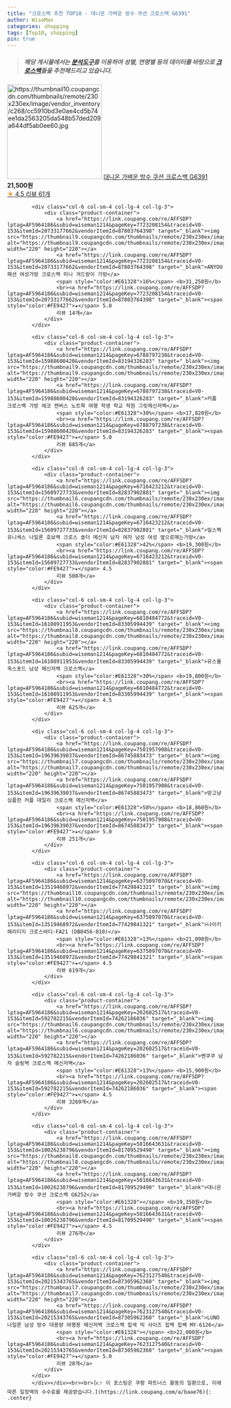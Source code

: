 ```yaml
---
title: "크로스백 추천 TOP10 - 대니온 가벼운 방수 쿠션 크로스백 G6391"
author: WiseMan
categories: shopping
tags: [Top10, shopping]
pin: true
---
```


> ##### 해당 게시물에서는 [**분석도구**](https://itemscout.io/)를 이용하여 **성별**, **연령별** 등의 데이터를 바탕으로 [**크로스백**](https://link.coupang.com/a/baae76)들을 추천해드리고 있습니다.
<div class="container"><div class="row">
            <div class="col-6 col-sm-4 col-lg-4 col-lg-3">
                <div class="product-container">
                    <a href="https://link.coupang.com/re/AFFSDP?lptag=AF5964186&subid=wiseman1214&pageKey=6124946575&traceid=V0-153&itemId=11637122821&vendorItemId=83908267441" target="_blank"><img src="https://thumbnail10.coupangcdn.com/thumbnails/remote/230x230ex/image/vendor_inventory/c268/cc5910bd3e0ae4cd5b74ee1da2563205da548b57ded209a644df5ab0ee60.jpg" alt="https://thumbnail10.coupangcdn.com/thumbnails/remote/230x230ex/image/vendor_inventory/c268/cc5910bd3e0ae4cd5b74ee1da2563205da548b57ded209a644df5ab0ee60.jpg" width="220" height="220"></a>
                    <a href="https://link.coupang.com/re/AFFSDP?lptag=AF5964186&subid=wiseman1214&pageKey=6124946575&traceid=V0-153&itemId=11637122821&vendorItemId=83908267441" target="_blank">대니온 가벼운 방수 쿠션 크로스백 G6391</a>
                    <span style="color:#E61328"></span> <b>21,500원</b>
                    <br><a href="https://link.coupang.com/re/AFFSDP?lptag=AF5964186&subid=wiseman1214&pageKey=6124946575&traceid=V0-153&itemId=11637122821&vendorItemId=83908267441" target="_blank"><span style="color:#FE9427">★</span> 4.5
                    리뷰 61개</a>
                </div>
            </div>
            
            <div class="col-6 col-sm-4 col-lg-4 col-lg-3">
                <div class="product-container">
                    <a href="https://link.coupang.com/re/AFFSDP?lptag=AF5964186&subid=wiseman1214&pageKey=7723208154&traceid=V0-153&itemId=20733177662&vendorItemId=87803764398" target="_blank"><img src="https://thumbnail9.coupangcdn.com/thumbnails/remote/230x230ex/image/vendor_inventory/2561/6d2702e3903e48701ca7ab18a8952fa877b19df2a82bf4b12f8bc8966951.jpg" alt="https://thumbnail9.coupangcdn.com/thumbnails/remote/230x230ex/image/vendor_inventory/2561/6d2702e3903e48701ca7ab18a8952fa877b19df2a82bf4b12f8bc8966951.jpg" width="220" height="220"></a>
                    <a href="https://link.coupang.com/re/AFFSDP?lptag=AF5964186&subid=wiseman1214&pageKey=7723208154&traceid=V0-153&itemId=20733177662&vendorItemId=87803764398" target="_blank">ANYOU 패션 여성가방 크로스백 미니 겨드랑이 가방</a>
                    <span style="color:#E61328">16%</span> <b>31,250원</b>
                    <br><a href="https://link.coupang.com/re/AFFSDP?lptag=AF5964186&subid=wiseman1214&pageKey=7723208154&traceid=V0-153&itemId=20733177662&vendorItemId=87803764398" target="_blank"><span style="color:#FE9427">★</span> 5.0
                    리뷰 14개</a>
                </div>
            </div>
            
            <div class="col-6 col-sm-4 col-lg-4 col-lg-3">
                <div class="product-container">
                    <a href="https://link.coupang.com/re/AFFSDP?lptag=AF5964186&subid=wiseman1214&pageKey=6788797238&traceid=V0-153&itemId=15988600420&vendorItemId=83194326283" target="_blank"><img src="https://thumbnail9.coupangcdn.com/thumbnails/remote/230x230ex/image/vendor_inventory/cf7b/48c96d2fde50098e18151ef2a7bc2198141c473aa04ba604aab91bd14b05.jpg" alt="https://thumbnail9.coupangcdn.com/thumbnails/remote/230x230ex/image/vendor_inventory/cf7b/48c96d2fde50098e18151ef2a7bc2198141c473aa04ba604aab91bd14b05.jpg" width="220" height="220"></a>
                    <a href="https://link.coupang.com/re/AFFSDP?lptag=AF5964186&subid=wiseman1214&pageKey=6788797238&traceid=V0-153&itemId=15988600420&vendorItemId=83194326283" target="_blank">커플 크로스백 가방 에코 캔버스 노트북 여행 학생 학교 학원 그릿메신저백</a>
                    <span style="color:#E61328">30%</span> <b>17,820원</b>
                    <br><a href="https://link.coupang.com/re/AFFSDP?lptag=AF5964186&subid=wiseman1214&pageKey=6788797238&traceid=V0-153&itemId=15988600420&vendorItemId=83194326283" target="_blank"><span style="color:#FE9427">★</span> 5.0
                    리뷰 685개</a>
                </div>
            </div>
            
            <div class="col-6 col-sm-4 col-lg-4 col-lg-3">
                <div class="product-container">
                    <a href="https://link.coupang.com/re/AFFSDP?lptag=AF5964186&subid=wiseman1214&pageKey=6716423212&traceid=V0-153&itemId=15609727733&vendorItemId=82837902881" target="_blank"><img src="https://thumbnail6.coupangcdn.com/thumbnails/remote/230x230ex/image/vendor_inventory/a955/ea92a94b9702232b02d47a04dd47186ebd4cdd3a3b9efeb448a488a22443.jpg" alt="https://thumbnail6.coupangcdn.com/thumbnails/remote/230x230ex/image/vendor_inventory/a955/ea92a94b9702232b02d47a04dd47186ebd4cdd3a3b9efeb448a488a22443.jpg" width="220" height="220"></a>
                    <a href="https://link.coupang.com/re/AFFSDP?lptag=AF5964186&subid=wiseman1214&pageKey=6716423212&traceid=V0-153&itemId=15609727733&vendorItemId=82837902881" target="_blank">밀스펙 유니섹스 나일론 호보백 크로스 숄더 메신저 남자 여자 남성 여성 옆으로매는가방</a>
                    <span style="color:#E61328">42%</span> <b>19,300원</b>
                    <br><a href="https://link.coupang.com/re/AFFSDP?lptag=AF5964186&subid=wiseman1214&pageKey=6716423212&traceid=V0-153&itemId=15609727733&vendorItemId=82837902881" target="_blank"><span style="color:#FE9427">★</span> 4.5
                    리뷰 508개</a>
                </div>
            </div>
            
            <div class="col-6 col-sm-4 col-lg-4 col-lg-3">
                <div class="product-container">
                    <a href="https://link.coupang.com/re/AFFSDP?lptag=AF5964186&subid=wiseman1214&pageKey=6810484772&traceid=V0-153&itemId=16108911953&vendorItemId=83305994439" target="_blank"><img src="https://thumbnail8.coupangcdn.com/thumbnails/remote/230x230ex/image/vendor_inventory/b49a/99cb48ac794090678113a27a308267c31a9ffa6cf1b87951ee6f3417adf0.jpg" alt="https://thumbnail8.coupangcdn.com/thumbnails/remote/230x230ex/image/vendor_inventory/b49a/99cb48ac794090678113a27a308267c31a9ffa6cf1b87951ee6f3417adf0.jpg" width="220" height="220"></a>
                    <a href="https://link.coupang.com/re/AFFSDP?lptag=AF5964186&subid=wiseman1214&pageKey=6810484772&traceid=V0-153&itemId=16108911953&vendorItemId=83305994439" target="_blank">유스몰 옥스포드 남성 메신저백 크로스백</a>
                    <span style="color:#E61328">30%</span> <b>19,800원</b>
                    <br><a href="https://link.coupang.com/re/AFFSDP?lptag=AF5964186&subid=wiseman1214&pageKey=6810484772&traceid=V0-153&itemId=16108911953&vendorItemId=83305994439" target="_blank"><span style="color:#FE9427">★</span> 4.5
                    리뷰 625개</a>
                </div>
            </div>
            
            <div class="col-6 col-sm-4 col-lg-4 col-lg-3">
                <div class="product-container">
                    <a href="https://link.coupang.com/re/AFFSDP?lptag=AF5964186&subid=wiseman1214&pageKey=7501957908&traceid=V0-153&itemId=19639639037&vendorItemId=86745883473" target="_blank"><img src="https://thumbnail7.coupangcdn.com/thumbnails/remote/230x230ex/image/vendor_inventory/0d7a/15d386df275bf83bf2a1c072da27ccbf8576d93ddb40381224c0c1d5dee9.jpg" alt="https://thumbnail7.coupangcdn.com/thumbnails/remote/230x230ex/image/vendor_inventory/0d7a/15d386df275bf83bf2a1c072da27ccbf8576d93ddb40381224c0c1d5dee9.jpg" width="220" height="220"></a>
                    <a href="https://link.coupang.com/re/AFFSDP?lptag=AF5964186&subid=wiseman1214&pageKey=7501957908&traceid=V0-153&itemId=19639639037&vendorItemId=86745883473" target="_blank">망고냥 심플한 커플 데일리 크로스백 메신저백</a>
                    <span style="color:#E61328">58%</span> <b>18,860원</b>
                    <br><a href="https://link.coupang.com/re/AFFSDP?lptag=AF5964186&subid=wiseman1214&pageKey=7501957908&traceid=V0-153&itemId=19639639037&vendorItemId=86745883473" target="_blank"><span style="color:#FE9427">★</span> 5.0
                    리뷰 251개</a>
                </div>
            </div>
            
            <div class="col-6 col-sm-4 col-lg-4 col-lg-3">
                <div class="product-container">
                    <a href="https://link.coupang.com/re/AFFSDP?lptag=AF5964186&subid=wiseman1214&pageKey=6375097070&traceid=V0-153&itemId=13519468972&vendorItemId=77429841321" target="_blank"><img src="https://thumbnail10.coupangcdn.com/thumbnails/remote/230x230ex/image/vendor_inventory/953e/f66cf86b56ab8a34be5b164f34b56fe0e1896f3b755318271a80f80d6205.jpg" alt="https://thumbnail10.coupangcdn.com/thumbnails/remote/230x230ex/image/vendor_inventory/953e/f66cf86b56ab8a34be5b164f34b56fe0e1896f3b755318271a80f80d6205.jpg" width="220" height="220"></a>
                    <a href="https://link.coupang.com/re/AFFSDP?lptag=AF5964186&subid=wiseman1214&pageKey=6375097070&traceid=V0-153&itemId=13519468972&vendorItemId=77429841321" target="_blank">나이키 헤리티지 크로스바디-FA21 (DB0456-010)</a>
                    <span style="color:#E61328">13%</span> <b>21,090원</b>
                    <br><a href="https://link.coupang.com/re/AFFSDP?lptag=AF5964186&subid=wiseman1214&pageKey=6375097070&traceid=V0-153&itemId=13519468972&vendorItemId=77429841321" target="_blank"><span style="color:#FE9427">★</span> 4.5
                    리뷰 619개</a>
                </div>
            </div>
            
            <div class="col-6 col-sm-4 col-lg-4 col-lg-3">
                <div class="product-container">
                    <a href="https://link.coupang.com/re/AFFSDP?lptag=AF5964186&subid=wiseman1214&pageKey=202602517&traceid=V0-153&itemId=592782215&vendorItemId=74262186036" target="_blank"><img src="https://thumbnail6.coupangcdn.com/thumbnails/remote/230x230ex/image/vendor_inventory/958e/4fe783925532afe2ea0423e64cfb4c530e733bbcf1cd94e9269af10c5ac0.jpg" alt="https://thumbnail6.coupangcdn.com/thumbnails/remote/230x230ex/image/vendor_inventory/958e/4fe783925532afe2ea0423e64cfb4c530e733bbcf1cd94e9269af10c5ac0.jpg" width="220" height="220"></a>
                    <a href="https://link.coupang.com/re/AFFSDP?lptag=AF5964186&subid=wiseman1214&pageKey=202602517&traceid=V0-153&itemId=592782215&vendorItemId=74262186036" target="_blank">벤쿠쿠 남자 슬링백 크로스백 메신저백</a>
                    <span style="color:#E61328">13%</span> <b>15,900원</b>
                    <br><a href="https://link.coupang.com/re/AFFSDP?lptag=AF5964186&subid=wiseman1214&pageKey=202602517&traceid=V0-153&itemId=592782215&vendorItemId=74262186036" target="_blank"><span style="color:#FE9427">★</span> 4.5
                    리뷰 3269개</a>
                </div>
            </div>
            
            <div class="col-6 col-sm-4 col-lg-4 col-lg-3">
                <div class="product-container">
                    <a href="https://link.coupang.com/re/AFFSDP?lptag=AF5964186&subid=wiseman1214&pageKey=5816643631&traceid=V0-153&itemId=10026238796&vendorItemId=81709529490" target="_blank"><img src="https://thumbnail8.coupangcdn.com/thumbnails/remote/230x230ex/image/vendor_inventory/91de/88176695b6fbe518ff735b40584b9eb248d94b83161ce6fc79117741af87.jpg" alt="https://thumbnail8.coupangcdn.com/thumbnails/remote/230x230ex/image/vendor_inventory/91de/88176695b6fbe518ff735b40584b9eb248d94b83161ce6fc79117741af87.jpg" width="220" height="220"></a>
                    <a href="https://link.coupang.com/re/AFFSDP?lptag=AF5964186&subid=wiseman1214&pageKey=5816643631&traceid=V0-153&itemId=10026238796&vendorItemId=81709529490" target="_blank">대니온 가벼운 방수 쿠션 크로스백 G6252</a>
                    <span style="color:#E61328"></span> <b>19,350원</b>
                    <br><a href="https://link.coupang.com/re/AFFSDP?lptag=AF5964186&subid=wiseman1214&pageKey=5816643631&traceid=V0-153&itemId=10026238796&vendorItemId=81709529490" target="_blank"><span style="color:#FE9427">★</span> 4.5
                    리뷰 276개</a>
                </div>
            </div>
            
            <div class="col-6 col-sm-4 col-lg-4 col-lg-3">
                <div class="product-container">
                    <a href="https://link.coupang.com/re/AFFSDP?lptag=AF5964186&subid=wiseman1214&pageKey=7623127540&traceid=V0-153&itemId=20215343765&vendorItemId=87305962360" target="_blank"><img src="https://thumbnail7.coupangcdn.com/thumbnails/remote/230x230ex/image/vendor_inventory/3912/120b3e4d428f0fda4705db8a64ddddddfa7194fa74bae6de2dc5715060bf.jpg" alt="https://thumbnail7.coupangcdn.com/thumbnails/remote/230x230ex/image/vendor_inventory/3912/120b3e4d428f0fda4705db8a64ddddddfa7194fa74bae6de2dc5715060bf.jpg" width="220" height="220"></a>
                    <a href="https://link.coupang.com/re/AFFSDP?lptag=AF5964186&subid=wiseman1214&pageKey=7623127540&traceid=V0-153&itemId=20215343765&vendorItemId=87305962360" target="_blank">LUNO 나일론 남성 방수 대용량 여행용 메신저백 크로스백 힙색 빅 사이즈 힙백 힙쌕 MY-6126</a>
                    <span style="color:#E61328"></span> <b>22,000원</b>
                    <br><a href="https://link.coupang.com/re/AFFSDP?lptag=AF5964186&subid=wiseman1214&pageKey=7623127540&traceid=V0-153&itemId=20215343765&vendorItemId=87305962360" target="_blank"><span style="color:#FE9427">★</span> 5.0
                    리뷰 28개</a>
                </div>
            </div>
            </div></div><br><br>[👉 이 포스팅은 쿠팡 파트너스 활동의 일환으로, 이에 따른 일정액의 수수료를 제공받습니다.](https://link.coupang.com/a/baae76){: .center}